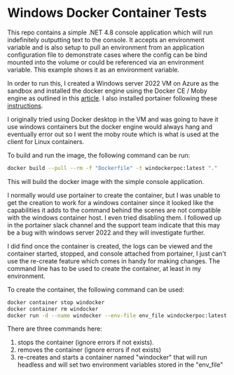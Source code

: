 # Windows Docker Container Tests

This repo contains a simple .NET 4.8 console application which will run indefinitely outputting text to the console.  It accepts an environment variable and is also setup to pull an environment from an application configuration file to demonstrate cases where the config can be bind mounted into the volume or could be referenced via an environment variable.  This example shows it as an environment variable.

In order to run this, I created a Windows server 2022 VM on Azure as the sandbox and installed the docker engine using the Docker CE / Moby engine as outlined in this [article](https://learn.microsoft.com/en-us/virtualization/windowscontainers/quick-start/set-up-environment?tabs=dockerce&utm_source=pocket_saves#windows-server-10). I also installed portainer following these [instructions](https://docs.portainer.io/v/2.15/start/install/server/docker/wcs).

I originally tried using Docker desktop in the VM and was going to have it use windows containers but the docker engine would always hang and eventually error out so I went the moby route which is what is used at the client for Linux containers.

To build and run the image, the following command can be run:

``` sh
docker build --pull --rm -f "Dockerfile" -t windockerpoc:latest "." 
```

This will build the docker image with the simple console application.

I normally would use portainer to create the container, but I was unable to get the creation to work for a windows container since it looked like the capabilities it adds to the command behind the scenes are not compatible with the windows container host.  I even tried disabling them.  I followed up in the portainer slack channel and the support team indicate that this may be a bug with windows server 2022 and they will investigate further.

I did find once the container is created, the logs can be viewed and the container started, stopped, and console attached from portainer, I just can't use the re-create feature which comes in handy for making changes.  The command line has to be used to create the container, at least in my environment.

To create the container, the following command can be used:

``` sh
docker container stop windocker
docker container rm windocker
docker run -d --name windocker --env-file env_file windockerpoc:latest
```

There are three commands here:
1. stops the container (ignore errors if not exists).
1. removes the container (ignore errors if not exists)
1. re-creates and starts a container named "windocker" that will run headless and will set two environment variables stored in the "env_file"
